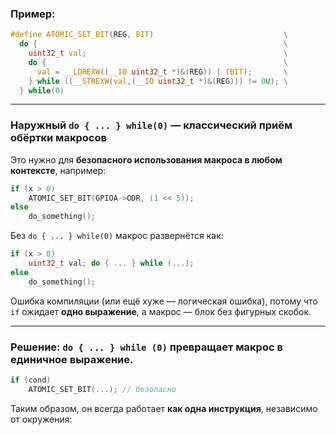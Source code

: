 ### Пример:

```c
#define ATOMIC_SET_BIT(REG, BIT)                             \
  do {                                                       \
    uint32_t val;                                            \
    do {                                                     \
      val = __LDREXW((__IO uint32_t *)&(REG)) | (BIT);       \
    } while ((__STREXW(val,(__IO uint32_t *)&(REG))) != 0U); \
  } while(0)
```
---

### Наружный `do { ... } while(0)` — **классический приём обёртки макросов**

Это нужно для **безопасного использования макроса в любом контексте**, например:
```c
if (x > 0)
    ATOMIC_SET_BIT(GPIOA->ODR, (1 << 5));
else
    do_something();
```
Без `do { ... } while(0)` макрос развернётся как:
```c
if (x > 0)
    uint32_t val; do { ... } while (...);
else
    do_something();
```
Ошибка компиляции (или ещё хуже — логическая ошибка), потому что `if` ожидает **одно выражение**, а макрос — блок без фигурных скобок.

---

### Решение: `do { ... } while (0)` превращает макрос в **единичное выражение**.

```c
if (cond)
    ATOMIC_SET_BIT(...); // безопасно
```
Таким образом, он всегда работает **как одна инструкция**, независимо от окружения: